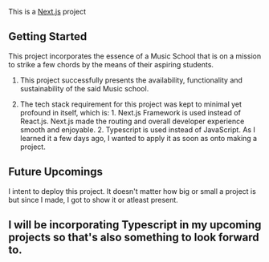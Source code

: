 This is a [Next.js](https://nextjs.org/) project 

## Getting Started

This project incorporates the essence of a Music School that is on a mission to strike a few chords by the means of their aspiring students.

1. This project successfully presents the availability, functionality and sustainability of the said Music school.

2. The tech stack requirement for this project was kept to minimal yet profound in itself, which is: 
        1. Next.js Framework is used instead of React.js. Next.js made the routing and overall developer experience smooth and enjoyable.
        2. Typescript is used instead of JavaScript. As I learned it a few days ago, I wanted to apply it as soon as onto making a project.

## Future Upcomings
I intent to deploy this project. It doesn't matter how big or small a project is but since I made, I got to show it or atleast present.

## I will be incorporating Typescript in my upcoming projects so that's also something to look forward to.
